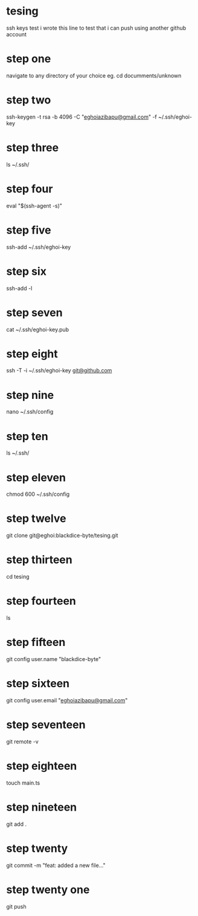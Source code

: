# tesing
ssh keys test
i wrote this line to test that i can push using another github account
 # step one
 navigate to any directory of your choice eg. cd documments/unknown
# step two
ssh-keygen -t rsa -b 4096 -C "eghoiazibapu@gmail.com" -f ~/.ssh/eghoi-key
# step three
ls ~/.ssh/
# step four
eval "$(ssh-agent -s)"
# step five
ssh-add ~/.ssh/eghoi-key
# step six
ssh-add -l
# step seven
cat ~/.ssh/eghoi-key.pub
# step eight
ssh -T -i ~/.ssh/eghoi-key git@github.com
# step nine
nano ~/.ssh/config
# step ten
ls ~/.ssh/
# step eleven
chmod 600 ~/.ssh/config
# step twelve
git clone git@eghoi:blackdice-byte/tesing.git
# step thirteen
cd tesing
# step fourteen
ls
# step fifteen
git config user.name "blackdice-byte"
# step sixteen
git config user.email "eghoiazibapu@gmail.com"
# step seventeen
git remote -v
# step eighteen
touch main.ts
# step nineteen
git add .
# step twenty
git commit -m "feat: added a new file..."
# step twenty one
git push
